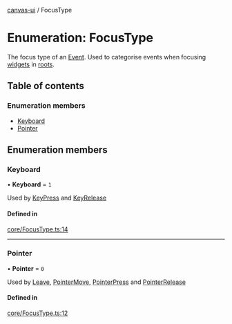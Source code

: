 [canvas-ui](../README.md) / FocusType

# Enumeration: FocusType

The focus type of an [Event](../classes/event.md). Used to categorise events when focusing
[widgets](../classes/widget.md) in [roots](../classes/root.md).

## Table of contents

### Enumeration members

- [Keyboard](focustype.md#keyboard)
- [Pointer](focustype.md#pointer)

## Enumeration members

### Keyboard

• **Keyboard** = `1`

Used by [KeyPress](../classes/keypress.md) and [KeyRelease](../classes/keyrelease.md)

#### Defined in

[core/FocusType.ts:14](https://github.com/playkostudios/canvas-ui/blob/4e43a87/src/core/FocusType.ts#L14)

___

### Pointer

• **Pointer** = `0`

Used by [Leave](../classes/leave.md), [PointerMove](../classes/pointermove.md), [PointerPress](../classes/pointerpress.md) and
[PointerRelease](../classes/pointerrelease.md)

#### Defined in

[core/FocusType.ts:12](https://github.com/playkostudios/canvas-ui/blob/4e43a87/src/core/FocusType.ts#L12)
